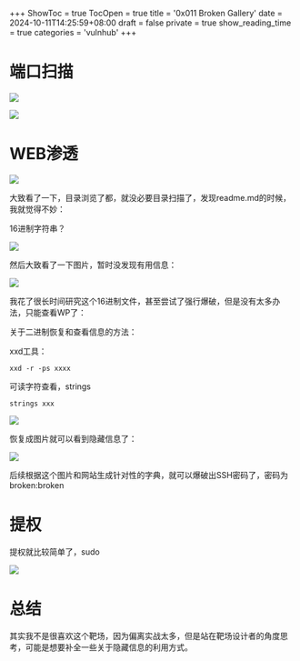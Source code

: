 +++
ShowToc = true
TocOpen = true
title = '0x011 Broken Gallery'
date = 2024-10-11T14:25:59+08:00
draft = false
private = true
show_reading_time = true
categories = 'vulnhub'
+++



# 端口扫描

![](/vulnhub_img/WEBRESOURCEf44623b5f75937cb5a8a04f722234d1c截图.png)

![](/vulnhub_img/WEBRESOURCE47292f9b3fcda8b6bfd726dc07c3afe4截图.png)

# WEB渗透

![](/vulnhub_img/WEBRESOURCE3ed52382191572118c01223551bc1cfb截图.png)

大致看了一下，目录浏览了都，就没必要目录扫描了，发现readme.md的时候，我就觉得不妙：

16进制字符串？

![](/vulnhub_img/WEBRESOURCEefa2e4e6bd9739b13c5222b8c98ca0f3截图.png)

然后大致看了一下图片，暂时没发现有用信息：

![](/vulnhub_img/WEBRESOURCE5404203c3e37ed592f62009b205803ed截图.png)

我花了很长时间研究这个16进制文件，甚至尝试了强行爆破，但是没有太多办法，只能查看WP了：

关于二进制恢复和查看信息的方法：

xxd工具：

```
xxd -r -ps xxxx
```

可读字符查看，strings

```
strings xxx
```

![](/vulnhub_img/WEBRESOURCE686ec1d9acfd0ca31dd920d9ecdf185a截图.png)

恢复成图片就可以看到隐藏信息了：

![](/vulnhub_img/WEBRESOURCE8fb0868e9423c689a2bf3ec14cd8ad85截图.png)

后续根据这个图片和网站生成针对性的字典，就可以爆破出SSH密码了，密码为broken:broken

# 提权

提权就比较简单了，sudo

![](/vulnhub_img/WEBRESOURCE5356dace1fa9f76a48a0234021e59307截图.png)

# 总结

其实我不是很喜欢这个靶场，因为偏离实战太多，但是站在靶场设计者的角度思考，可能是想要补全一些关于隐藏信息的利用方式。